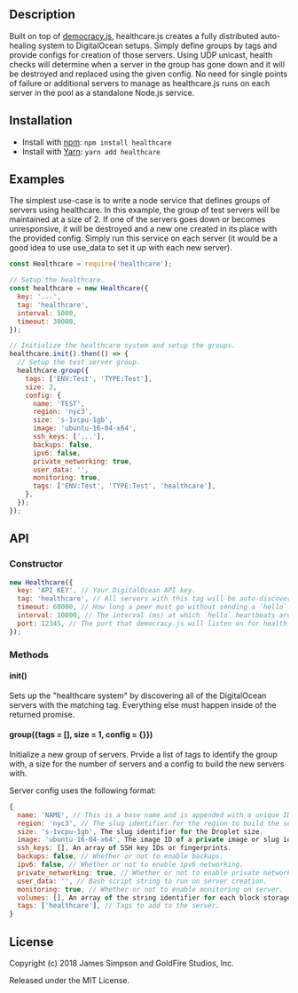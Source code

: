 ## Description
Built on top of [democracy.js](https://github.com/goldfire/democracy.js), healthcare.js creates a fully distributed auto-healing system to DigitalOcean setups. Simply define groups by tags and provide configs for creation of those servers. Using UDP unicast, health checks will determine when a server in the group has gone down and it will be destroyed and replaced using the given config. No need for single points of failure or additional servers to manage as healthcare.js runs on each server in the pool as a standalone Node.js service.

## Installation
* Install with [npm](https://www.npmjs.com/package/healthcare): `npm install healthcare`
* Install with [Yarn](https://yarnpkg.com/en/package/healthcare): `yarn add healthcare`

## Examples
The simplest use-case is to write a node service that defines groups of servers using healthcare. In this example, the group of test servers will be maintained at a size of 2. If one of the servers goes down or becomes unresponsive, it will be destroyed and a new one created in its place with the provided config. Simply run this service on each server (it would be a good idea to use use_data to set it up with each new server).

```javascript
const Healthcare = require('healthcare');

// Setup the healthcare.
const healthcare = new Healthcare({
  key: '...',
  tag: 'healthcare',
  interval: 5000,
  timeout: 30000,
});

// Initialize the healthcare system and setup the groups.
healthcare.init().then(() => {
  // Setup the test server group.
  healthcare.group({
    tags: ['ENV:Test', 'TYPE:Test'],
    size: 2,
    config: {
      name: 'TEST',
      region: 'nyc3',
      size: 's-1vcpu-1gb',
      image: 'ubuntu-16-04-x64',
      ssh_keys: ['...'],
      backups: false,
      ipv6: false,
      private_networking: true,
      user_data: '',
      monitoring: true,
      tags: ['ENV:Test', 'TYPE:Test', 'healthcare'],
    },
  });
});
```

## API
### Constructor
```javascript
new Healthcare({
  key: 'API KEY', // Your DigitalOcean API key.
  tag: 'healthcare', // All servers with this tag will be auto-discovered and managed by the matching groups.
  timeout: 60000, // How long a peer must go without sending a `hello` to be considered down.
  interval: 10000, // The interval (ms) at which `hello` heartbeats are sent to the other peers.
  port: 12345, // The port that democracy.js will listen on for health checks (this is over UDP).
});
```

### Methods
#### init()
Sets up the "healthcare system" by discovering all of the DigitalOcean servers with the matching tag. Everything else must happen inside of the returned promise.
#### group({tags = [], size = 1, config = {}})
Initialize a new group of servers. Prvide a list of tags to identify the group with, a size for the number of servers and a config to build the new servers with.

Server config uses the following format:

```javascript
{
  name: 'NAME', // This is a base name and is appended with a unique ID.
  region: 'nyc3', // The slug identifier for the region to build the server.
  size: 's-1vcpu-1gb', The slug identifier for the Droplet size.
  image: 'ubuntu-16-04-x64', The image ID of a private image or slug identifier of a public.
  ssh_keys: [], An array of SSH key IDs or fingerprints.
  backups: false, // Whether or not to enable backups.
  ipv6: false, // Whether or not to enable ipv6 networking.
  private_networking: true, // Whether or not to enable private networking.
  user_data: '', // Bash script string to run on server creation.
  monitoring: true, // Whether or not to enable monitoring on server.
  volumes: [], An array of the string identifier for each block storage volume to attach.
  tags: ['healthcare'], // Tags to add to the server.
}
```

## License
Copyright (c) 2018 James Simpson and GoldFire Studios, Inc.

Released under the MIT License.
